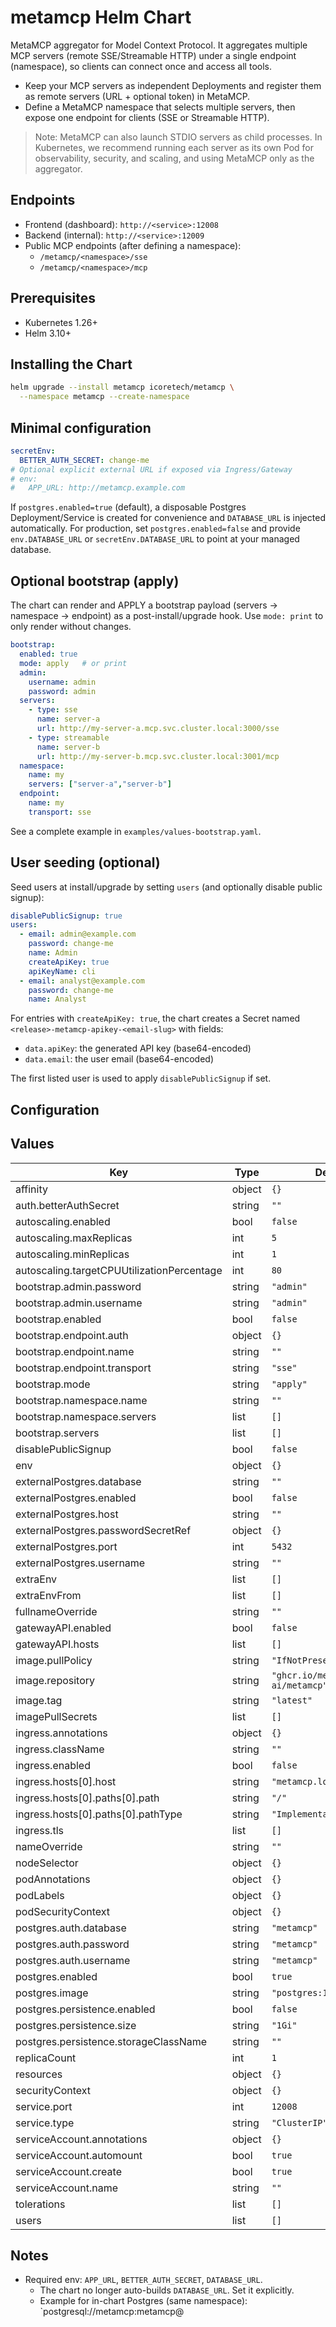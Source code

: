 # metamcp Helm Chart

MetaMCP aggregator for Model Context Protocol. It aggregates multiple MCP servers (remote SSE/Streamable HTTP) under a single endpoint (namespace), so clients can connect once and access all tools.

- Keep your MCP servers as independent Deployments and register them as remote servers (URL + optional token) in MetaMCP.
- Define a MetaMCP namespace that selects multiple servers, then expose one endpoint for clients (SSE or Streamable HTTP).

> Note: MetaMCP can also launch STDIO servers as child processes. In Kubernetes, we recommend running each server as its own Pod for observability, security, and scaling, and using MetaMCP only as the aggregator.

## Endpoints

- Frontend (dashboard): `http://<service>:12008`
- Backend (internal): `http://<service>:12009`
- Public MCP endpoints (after defining a namespace):
  - `/metamcp/<namespace>/sse`
  - `/metamcp/<namespace>/mcp`

## Prerequisites

- Kubernetes 1.26+
- Helm 3.10+

## Installing the Chart

```bash
helm upgrade --install metamcp icoretech/metamcp \
  --namespace metamcp --create-namespace
```

## Minimal configuration

```yaml
secretEnv:
  BETTER_AUTH_SECRET: change-me
# Optional explicit external URL if exposed via Ingress/Gateway
# env:
#   APP_URL: http://metamcp.example.com
```

If `postgres.enabled=true` (default), a disposable Postgres Deployment/Service is created for convenience and `DATABASE_URL` is injected automatically. For production, set `postgres.enabled=false` and provide `env.DATABASE_URL` or `secretEnv.DATABASE_URL` to point at your managed database.

## Optional bootstrap (apply)

The chart can render and APPLY a bootstrap payload (servers → namespace → endpoint) as a post-install/upgrade hook. Use `mode: print` to only render without changes.

```yaml
bootstrap:
  enabled: true
  mode: apply   # or print
  admin:
    username: admin
    password: admin
  servers:
    - type: sse
      name: server-a
      url: http://my-server-a.mcp.svc.cluster.local:3000/sse
    - type: streamable
      name: server-b
      url: http://my-server-b.mcp.svc.cluster.local:3001/mcp
  namespace:
    name: my
    servers: ["server-a","server-b"]
  endpoint:
    name: my
    transport: sse
```

See a complete example in `examples/values-bootstrap.yaml`.

## User seeding (optional)

Seed users at install/upgrade by setting `users` (and optionally disable public signup):

```yaml
disablePublicSignup: true
users:
  - email: admin@example.com
    password: change-me
    name: Admin
    createApiKey: true
    apiKeyName: cli
  - email: analyst@example.com
    password: change-me
    name: Analyst
```

For entries with `createApiKey: true`, the chart creates a Secret named
`<release>-metamcp-apikey-<email-slug>` with fields:

- `data.apiKey`: the generated API key (base64-encoded)
- `data.email`: the user email (base64-encoded)

The first listed user is used to apply `disablePublicSignup` if set.

## Configuration

<!-- markdownlint-disable MD013 -->
## Values

| Key | Type | Default | Description |
|-----|------|---------|-------------|
| affinity | object | `{}` |  |
| auth.betterAuthSecret | string | `""` |  |
| autoscaling.enabled | bool | `false` |  |
| autoscaling.maxReplicas | int | `5` |  |
| autoscaling.minReplicas | int | `1` |  |
| autoscaling.targetCPUUtilizationPercentage | int | `80` |  |
| bootstrap.admin.password | string | `"admin"` |  |
| bootstrap.admin.username | string | `"admin"` |  |
| bootstrap.enabled | bool | `false` |  |
| bootstrap.endpoint.auth | object | `{}` |  |
| bootstrap.endpoint.name | string | `""` |  |
| bootstrap.endpoint.transport | string | `"sse"` |  |
| bootstrap.mode | string | `"apply"` |  |
| bootstrap.namespace.name | string | `""` |  |
| bootstrap.namespace.servers | list | `[]` |  |
| bootstrap.servers | list | `[]` |  |
| disablePublicSignup | bool | `false` |  |
| env | object | `{}` |  |
| externalPostgres.database | string | `""` |  |
| externalPostgres.enabled | bool | `false` |  |
| externalPostgres.host | string | `""` |  |
| externalPostgres.passwordSecretRef | object | `{}` |  |
| externalPostgres.port | int | `5432` |  |
| externalPostgres.username | string | `""` |  |
| extraEnv | list | `[]` |  |
| extraEnvFrom | list | `[]` |  |
| fullnameOverride | string | `""` |  |
| gatewayAPI.enabled | bool | `false` |  |
| gatewayAPI.hosts | list | `[]` |  |
| image.pullPolicy | string | `"IfNotPresent"` |  |
| image.repository | string | `"ghcr.io/metatool-ai/metamcp"` |  |
| image.tag | string | `"latest"` |  |
| imagePullSecrets | list | `[]` |  |
| ingress.annotations | object | `{}` |  |
| ingress.className | string | `""` |  |
| ingress.enabled | bool | `false` |  |
| ingress.hosts[0].host | string | `"metamcp.local"` |  |
| ingress.hosts[0].paths[0].path | string | `"/"` |  |
| ingress.hosts[0].paths[0].pathType | string | `"ImplementationSpecific"` |  |
| ingress.tls | list | `[]` |  |
| nameOverride | string | `""` |  |
| nodeSelector | object | `{}` |  |
| podAnnotations | object | `{}` |  |
| podLabels | object | `{}` |  |
| podSecurityContext | object | `{}` |  |
| postgres.auth.database | string | `"metamcp"` |  |
| postgres.auth.password | string | `"metamcp"` |  |
| postgres.auth.username | string | `"metamcp"` |  |
| postgres.enabled | bool | `true` |  |
| postgres.image | string | `"postgres:16"` |  |
| postgres.persistence.enabled | bool | `false` |  |
| postgres.persistence.size | string | `"1Gi"` |  |
| postgres.persistence.storageClassName | string | `""` |  |
| replicaCount | int | `1` |  |
| resources | object | `{}` |  |
| securityContext | object | `{}` |  |
| service.port | int | `12008` |  |
| service.type | string | `"ClusterIP"` |  |
| serviceAccount.annotations | object | `{}` |  |
| serviceAccount.automount | bool | `true` |  |
| serviceAccount.create | bool | `true` |  |
| serviceAccount.name | string | `""` |  |
| tolerations | list | `[]` |  |
| users | list | `[]` |  |
<!-- markdownlint-enable MD013 -->

## Notes

- Required env: `APP_URL`, `BETTER_AUTH_SECRET`, `DATABASE_URL`.
  - The chart no longer auto-builds `DATABASE_URL`. Set it explicitly.
  - Example for in-chart Postgres (same namespace):
    `postgresql://metamcp:metamcp@